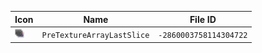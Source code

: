 | Icon | Name | File ID |
| ---  | ---  | ---     |
| ![](PreTextureArrayLastSlice.png) | `PreTextureArrayLastSlice` | `-2860003758114304722` |
